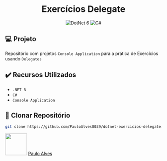 <h1 align="center">Exercícios Delegate</h1>

<p align="center">
  <a href="https://learn.microsoft.com/pt-br/dotnet/"><img alt="DotNet 6" src="https://img.shields.io/badge/.NET-5C2D91?logo=.net&logoColor=white&style=for-the-badge" /></a>
  <a href="https://learn.microsoft.com/pt-br/dotnet/csharp/programming-guide/"><img alt="C#" src="https://img.shields.io/badge/C%23-239120?logo=c-sharp&logoColor=white&style=for-the-badge" /></a>
</p>

## :computer: Projeto
Repositório com projetos `Console Application` para a prática de Exercícios usando `Delegates`

## ✔️ Recursos Utilizados

- `.NET 8`
- `C#`
- `Console Application`

## :floppy_disk: Clonar Repositório

```bash
git clone https://github.com/PauloAlves8039/dotnet-exercicios-delegate.git
```

<a href="https://github.com/PauloAlves8039"><img src="https://avatars.githubusercontent.com/u/57012714?v=4" width=70></a>
[Paulo Alves](https://github.com/PauloAlves8039)
